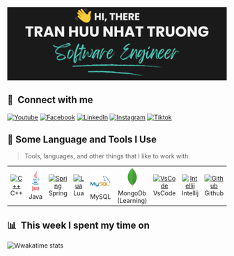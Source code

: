 <img src="https://github.com/NT912/NT912/blob/main/header.png">

<h2> 🔗 &nbsp;Connect with me </h2>

<p align="left">
<a href="https://www.youtube.com/channel/UCTZZhy9XR1T1MsbJIwI7G2g" target="blank"><img align="center" src="https://upload.wikimedia.org/wikipedia/commons/0/09/YouTube_full-color_icon_%282017%29.svg" alt="Youtube" height="30" width="40" /></a>
<a href="https://www.facebook.com/tranhuunhattruong" target="blank"><img align="center" src="https://upload.wikimedia.org/wikipedia/commons/5/51/Facebook_f_logo_%282019%29.svg" alt="Facebook" height="30" width="40" /></a>
<a href="https://www.linkedin.com/in/tranhuunhattruong/" target="blank"><img align="center" src="https://raw.githubusercontent.com/rahuldkjain/github-profile-readme-generator/master/src/images/icons/Social/linked-in-alt.svg" alt="LinkedIn" height="30" width="40" /></a>
<a href="https://www.instagram.com/_thntruong_/" target="blank"><img align="center" src="https://raw.githubusercontent.com/rahuldkjain/github-profile-readme-generator/master/src/images/icons/Social/instagram.svg" alt="Instagram" height="30" width="40" /></a>
<a href="https://www.tiktok.com/@nt912" target="blank"><img align="center" src="https://images.wallpapersden.com/image/download/tiktok-logo_bGpsaWiUmZqaraWkpJRnamtlrWZpaWU.jpg" alt="Tiktok" height="30" width="40" /></a>

<h2>🚀 Some Language and Tools I Use</h2>

> Tools, languages, and other things that I like to work with.

<table>
  <tr>
    <td align="center" width="96">
      <a href="#NhatTruong-tech">
        <img src="https://upload.wikimedia.org/wikipedia/commons/1/18/ISO_C%2B%2B_Logo.svg" width="48" height="48" alt="C++" />
      </a>
      <br>C++
    </td>
    <td align="center" width="96">
      <a href="#NhatTruong-tech">
        <img src="https://raw.githubusercontent.com/devicons/devicon/master/icons/java/java-original-wordmark.svg" width="48" height="48" alt="Java" />
      </a>
      <br>Java
    </td>
    <td align="center" width="96">
      <a href="#NhatTruong-tech">
        <img src="https://www.vectorlogo.zone/logos/springio/springio-icon.svg" width="48" height="48" alt="Spring" />
      </a>
      <br>Spring
    </td>
    <td align="center" width="96">
      <a href="#NhatTruong-tech">
        <img src="https://upload.wikimedia.org/wikipedia/commons/c/cf/Lua-Logo.svg" width="48" height="48" alt="Lua" />
      </a>
      <br>Lua
    </td>
    </td>
    <td align="center" width="96">
      <a href="#NhatTruong-tech">
        <img src="https://raw.githubusercontent.com/devicons/devicon/master/icons/mysql/mysql-original-wordmark.svg" width="48" height="48" alt="MySQL" />
      </a>
      <br>MySQL
    </td>
    <td align="center" width="96">
      <a href="#NhatTruong-tech">
        <img src="https://raw.githubusercontent.com/devicons/devicon/master/icons/mongodb/mongodb-original.svg" width="48" height="48" alt="MongoDb" />
      </a>
      <br>MongoDb
      <br>(Learning)
    </td>
    <td align="center" width="96"> 
      <a href="#NhatTruong-tech" >
        <img src="https://cdn.jsdelivr.net/gh/devicons/devicon/icons/vscode/vscode-original.svg" width="48" height="48" alt="VsCode" />
      </a>
      <br>VsCode
    </td>
    <td align="center" width="96">
      <a href="#NhatTruong-tech" >
        <img src="https://upload.wikimedia.org/wikipedia/commons/9/9c/IntelliJ_IDEA_Icon.svg" width="48" height="48" alt="Intellij" />
      </a>
      <br>Intellij
    </td>
    <td align="center"  width="96">
      <a href="#NhatTruong-tech">
        <img src="https://user-images.githubusercontent.com/3369400/139447912-e0f43f33-6d9f-45f8-be46-2df5bbc91289.png" width="48" height="48" alt="Github" />
      </a>
      <br>Github
    </td>
    <td align="center"  width="96">
      <a href="#NhatTruong-tech">
        <img src="https://upload.wikimedia.org/wikipedia/commons/f/fa/Apple_logo_black.svg" width="48" height="48" alt="MacOS" />
      </a>
      <br>MacOS
    </td>
  </tr>
</table>

<h2> 📊 &nbsp;This week I spent my time on </h2>

![Wwakatime stats](https://github-readme-stats-taupe-two.vercel.app/api/wakatime?username=gautamkrishnar&hide_title=true&hide_border=true&langs_count=5&bg_color=00000000&text_color=777)
